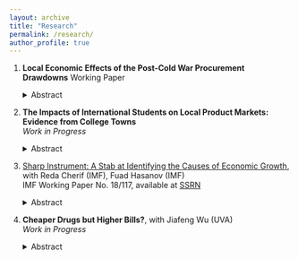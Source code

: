 ```yaml
---
layout: archive
title: "Research"
permalink: /research/
author_profile: true
---
```




1. **Local Economic Effects of the Post-Cold War Procurement Drawdowns**
    Working Paper
    <details><summary>Abstract</summary>
   Economic convergence has slowed across places. In the effort to identify factors causing regional disparities, a decline in manufacturing has been cited as a possible culprit. This paper looks through a new angle, a downsizing procurement, and examines the impacts on economic disparities across areas. With the end of the arms race between the USA and the Soviet Union, the US adopted a much more modest defense policy: the domestic defense procurement dropped by more than 40% over a decade. I estimate the causal effects of the drawdowns with an instrumental-variable approach by exploring different procurement types across geographies in the Cold War era. I find that defense drawdowns significantly affected the local labor market at the county level: reducing contracting worth $1,000 per capita in the most impacted defense industries decreases industrial employment by 0.3-0.4 percentage points directly. The other manufacturing sectors cannot entirely absorb the reduced employment in the flagship defense-related sectors. Estimates also show a net adverse spillover effect on the local non-tradable sector, with a magnitude of one-third of the direct impacts. In contrast to declining employment, few impacts were on the civilian wage and the number of establishments. Investigations on the exit options find that the local population responds to a lower labor demand through reduced in-migration but no evidence of increased out-migration. Evidence of workers' limited exit options suggests the need for remedy programs such as place-based policies to alleviate the disproportionate allocation of adverse labor market impacts. </details>




2. **The Impacts of International Students on Local Product Markets: Evidence from College Towns** <br/>
   *Work in Progress*
   <details><summary>Abstract</summary> 
   In the last 20 years, the total number of students from abroad at U.S. colleges and universities almost doubled, from 0.54 million in 2000 to 1.09 million in 2017. This paper evaluates the expenditure impacts of the massive inflows of international students who pursue higher education in the United States. Focusing on college towns – cities with a non-negligible size of college students – the analysis exploits the variation in international student enrollment, and estimates the causal effects on selected non-traded industries. With an instrumental variable to control for confounding factors, the result supports the existence of a demand effect and quantifies its magnitude: an increase of 500 international college students in a city with 50,000 baseline population brings about six more food and drinking places. The positive effects are concentrated in small-sized establishments. This paper adds to the impact analysis of international students through the lens of local product markets.</details>
   



3. [Sharp Instrument: A Stab at Identifying the Causes of Economic Growth](https://ssrn.com/abstract=3221175), with Reda Cherif (IMF), Fuad Hasanov (IMF) <br/>
   IMF Working Paper No. 18/117, available at [SSRN](https://ssrn.com/abstract=3221175)
   <details><summary>Abstract</summary> 
   We shed new light on the determinants of growth by tackling the blunt and weak instrument problems in the empirical growth literature. As an instrument for each endogenous variable, we propose average values of the same variable in neighboring countries. This method has the advantage of producing variable-specific and time-varying—namely, “sharp”—and strong instruments. We also introduce “bias norms” to test the sensitivity of the estimates to the potential invalidity of our instruments. The estimations show that export sophistication is a relatively robust determinant of growth compared to other standard growth determinants such as human capital, trade, financial development, and institutions. Other growth determinants may be important to the extent they help improve export sophistication.</details>   



4. **Cheaper Drugs but Higher Bills?**, with Jiafeng Wu (UVA) <br/>
   *Work in Progress*
   <details><summary>Abstract</summary> 
   The financial burdens of high medical spending are a challenge many countries face, partly due to high prescription medicine prices. In this paper, we leverage a national experiment that imposed a zero markup policy (ZMP) on medication sales and provide new evidence of its effectiveness in reducing patients' financial burdens. Using a unique administrative healthcare claim dataset covering all inpatient visits in a city's comprehensive public hospitals, we employ a differences-in-differences strategy to examine the average changes in spending across various categories resulting from the ZMP reform implemented in China in 2017. While average medicine expenses decreased, there was a significant increase in other service categories, ultimately resulting in only a marginal reduction in the average medical bill. Specifically, we find that after ZMP, patients in general-purpose hospitals were charged more for medical consumables, whereas those in traditional Chinese medicine hospitals ended up purchasing more Chinese treatment materials. Notably, our data also reveals suggestive transfers of financial burdens across different diagnosis groups, with patients diagnosed with specific diseases incurring higher service expenditures than others. These findings suggest that, without changes to compensation structures, physicians may pass on lost revenue to patients through various channels, potentially resulting in patients paying the same or even higher bills.    </details>
